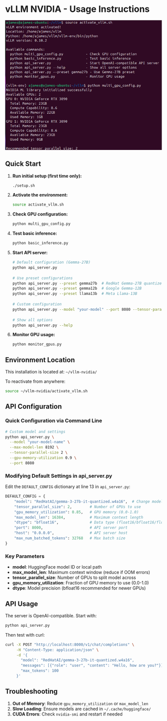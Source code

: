 # vLLM NVIDIA - Usage Instructions

![vLLM NVIDIA](docs/images/nvidia-vllm.png)

## Quick Start

1. **Run initial setup (first time only):**
   ```bash
   ./setup.sh
   ```

2. **Activate the environment:**
   ```bash
   source activate_vllm.sh
   ```

3. **Check GPU configuration:**
   ```bash
   python multi_gpu_config.py
   ```

4. **Test basic inference:**
   ```bash
   python basic_inference.py
   ```

5. **Start API server:**
   ```bash
   # Default configuration (Gemma-27B)
   python api_server.py

   # Use preset configurations
   python api_server.py --preset gemma27b  # RedHat Gemma-27B quantized
   python api_server.py --preset gemma12b  # Google Gemma-12B
   python api_server.py --preset llama13b  # Meta Llama-13B

   # Custom configuration
   python api_server.py --model "your-model" --port 8080 --tensor-parallel-size 2

   # Show all options
   python api_server.py --help
   ```

6. **Monitor GPU usage:**
   ```bash
   python monitor_gpus.py
   ```

## Environment Location

This installation is located at: `~/vllm-nvidia/`

To reactivate from anywhere:
```bash
source ~/vllm-nvidia/activate_vllm.sh
```

## API Configuration

### Quick Configuration via Command Line
```bash
# Custom model and settings
python api_server.py \
  --model "your-model-name" \
  --max-model-len 8192 \
  --tensor-parallel-size 2 \
  --gpu-memory-utilization 0.9 \
  --port 8080
```

### Modifying Default Settings in api_server.py

Edit the `DEFAULT_CONFIG` dictionary at line 13 in `api_server.py`:

```python
DEFAULT_CONFIG = {
    "model": "RedHatAI/gemma-3-27b-it-quantized.w4a16",  # Change model here
    "tensor_parallel_size": 2,        # Number of GPUs to use
    "gpu_memory_utilization": 0.85,   # GPU memory (0.0-1.0)
    "max_model_len": 16384,           # Maximum context length
    "dtype": "bfloat16",              # Data type (float16/bfloat16/float32)
    "port": 8000,                     # API server port
    "host": "0.0.0.0",                # API server host
    "max_num_batched_tokens": 32768   # Max batch size
}
```

### Key Parameters

- **model**: HuggingFace model ID or local path
- **max_model_len**: Maximum context window (reduce if OOM errors)
- **tensor_parallel_size**: Number of GPUs to split model across
- **gpu_memory_utilization**: Fraction of GPU memory to use (0.0-1.0)
- **dtype**: Model precision (bfloat16 recommended for newer GPUs)

## API Usage

The server is OpenAI-compatible. Start with:
```bash
python api_server.py
```

Then test with curl:
```bash
curl -X POST "http://localhost:8000/v1/chat/completions" \
     -H "Content-Type: application/json" \
     -d '{
       "model": "RedHatAI/gemma-3-27b-it-quantized.w4a16",
       "messages": [{"role": "user", "content": "Hello, how are you?"}],
       "max_tokens": 100
     }'
```

## Troubleshooting

1. **Out of Memory**: Reduce `gpu_memory_utilization` or `max_model_len`
2. **Slow Loading**: Ensure models are cached in `~/.cache/huggingface/`
3. **CUDA Errors**: Check `nvidia-smi` and restart if needed
